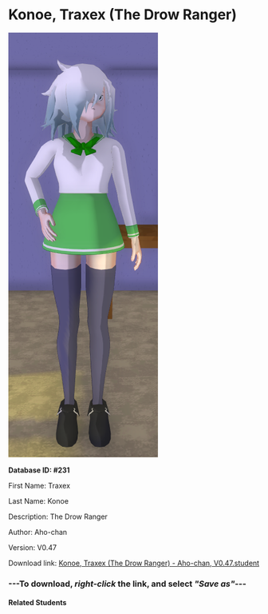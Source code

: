 # Konoe, Traxex (The Drow Ranger)

<img src="Files/Konoe, Traxex (The Drow Ranger).png" title="Konoe, Traxex (The Drow Ranger) - Aho-chan, V0.47">

**Database ID: #231**

First Name: Traxex

Last Name: Konoe

Description: The Drow Ranger

Author: Aho-chan

Version: V0.47

Download link: <a href="https://raw.githubusercontent.com/Arbiter1223/Daigaku-Gurashi-Custom-Students/master/Students/Files/Konoe%2C%20Traxex%20(The%20Drow%20Ranger)%20-%20Aho-chan%2C%20V0.47.student">Konoe, Traxex (The Drow Ranger) - Aho-chan, V0.47.student</a>

### ---**To download, _right-click_ the link, and select _"Save as"_**---

#### Related Students

